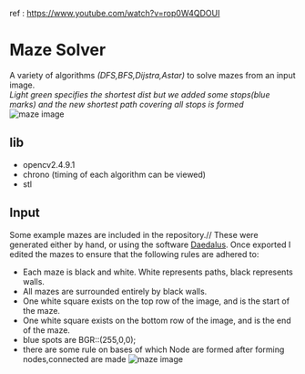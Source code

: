 ref : <a href="https://www.youtube.com/watch?v=rop0W4QDOUI">https://www.youtube.com/watch?v=rop0W4QDOUI</a>
# Maze Solver
A variety of algorithms *(DFS,BFS,Dijstra,Astar)* to solve mazes from an input image.<br>
*Light green specifies the shortest dist but we added some stops(blue marks) and the new shortest path covering all stops is formed*<br>
![maze image](https://raw.githubusercontent.com/portal-45g/on-a-voyage-with-cpp/master/Maze%20Solver/readmeExamples/%23stopsSolved.PNG)

## lib
- opencv2.4.9.1
- chrono (timing of each algorithm can be viewed)
- stl

## Input
Some example mazes are included in the repository.// These were generated either by hand, or using the software [Daedalus](http://www.astrolog.org/labyrnth/daedalus.htm). Once exported I edited the mazes to ensure that the following rules are adhered to:

- Each maze is black and white. White represents paths, black represents walls.
- All mazes are surrounded entirely by black walls.
- One white square exists on the top row of the image, and is the start of the maze.
- One white square exists on the bottom row of the image, and is the end of the maze.
- blue spots are BGR::(255,0,0);
- there are some rule on bases of which Node are formed after forming nodes,connected are made
![maze image](https://raw.githubusercontent.com/portal-45g/on-a-voyage-with-cpp/master/Maze%20Solver/readmeExamples/Nodelist.PNG)

